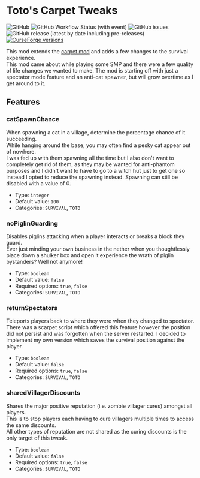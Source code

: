 # Toto's Carpet Tweaks

![GitHub](https://img.shields.io/github/license/totorewa/totos-carpet-tweaks?style=flat-square)
![GitHub Workflow Status (with event)](https://img.shields.io/github/actions/workflow/status/totorewa/totos-carpet-tweaks/build.yml?style=flat-square)
![GitHub issues](https://img.shields.io/github/issues/totorewa/totos-carpet-tweaks?style=flat-square)
![GitHub release (latest by date including pre-releases)](https://img.shields.io/github/v/release/totorewa/totos-carpet-tweaks?display_name=tag&include_prereleases&style=flat-square)
[![CurseForge versions](https://cf.way2muchnoise.eu/versions/633476.svg)](https://www.curseforge.com/minecraft/mc-mods/totos-carpet-tweaks)

This mod extends the [carpet mod](https://github.com/gnembon/fabric-carpet) and adds a few changes to the survival experience.   
This mod came about while playing some SMP and there were a few quality of life changes we wanted to make. The mod is starting off with just a spectator mode feature and an anti-cat spawner, but will grow overtime as I get around to it.

## Features 

### catSpawnChance
When spawning a cat in a village, determine the percentage chance of it succeeding.   
While hanging around the base, you may often find a pesky cat appear out of nowhere.  
I was fed up with them spawning all the time but I also don't want to completely get rid of them, as they may be wanted for anti-phantom purposes and I didn't want to have to go to a witch hut just to get one so instead I opted to reduce the spawning instead. Spawning can still be disabled with a value of 0.

* Type: `integer`
* Default value: `100`
* Categories: `SURVIVAL`, `TOTO`

### noPiglinGuarding
Disables piglins attacking when a player interacts or breaks a block they guard.  
Ever just minding your own business in the nether when you thoughtlessly place down a shulker box and open it experience the wrath of piglin bystanders? Well not anymore!

* Type: `boolean`
* Default value: `false`
* Required options: `true`, `false`
* Categories: `SURVIVAL`, `TOTO`

### returnSpectators 
Teleports players back to where they were when they changed to spectator.  
There was a scarpet script which offered this feature however the position did not persist and was forgotten when the server restarted. I decided to implement my own version which saves the survival position against the player.

* Type: `boolean`
* Default value: `false`
* Required options: `true`, `false`
* Categories: `SURVIVAL`, `TOTO`

### sharedVillagerDiscounts
Shares the major positive reputation (i.e. zombie villager cures) amongst all players.  
This is to stop players each having to cure villagers multiple times to access the same discounts.  
All other types of reputation are not shared as the curing discounts is the only target of this tweak.

* Type: `boolean`
* Default value: `false`
* Required options: `true`, `false`
* Categories: `SURVIVAL`, `TOTO`

